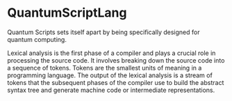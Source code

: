 # QuantumScriptLang
Quantum Scripts sets itself apart by being specifically designed for quantum computing.

Lexical analysis is the first phase of a compiler and plays a crucial role in processing the source code. 
It involves breaking down the source code into a sequence of tokens.
Tokens are the smallest units of meaning in a programming language.
The output of the lexical analysis is a stream of tokens that the subsequent phases of the compiler use to 
build the abstract syntax tree and generate machine code or intermediate representations.

